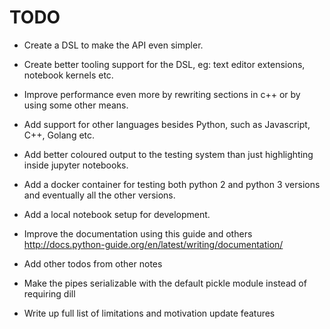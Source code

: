 # TODO

- Create a DSL to make the API even simpler.
- Create better tooling support for the DSL, eg: text editor extensions, notebook kernels etc.
- Improve performance even more by rewriting sections in c++ or by using some other means.
- Add support for other languages besides Python, such as Javascript, C++, Golang etc.
- Add better coloured output to the testing system than just highlighting inside jupyter notebooks.
- Add a docker container for testing both python 2 and python 3 versions and eventually all the other versions.
- Add a local notebook setup for development.

- Improve the documentation using this guide and others http://docs.python-guide.org/en/latest/writing/documentation/
- Add other todos from other notes

- Make the pipes serializable with the default pickle module instead of requiring dill
- Write up full list of limitations and motivation update features